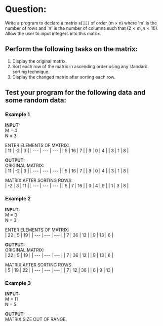 # Question:

Write a program to declare a matrix `a[][]` of order (m × n) where 'm' is the number of rows and 'n' is the number of columns such that $(2 < m, n < 10)$. Allow the user to input integers into this matrix.

## Perform the following tasks on the matrix:

1.	Display the original matrix.
2.	Sort each row of the matrix in ascending order using any standard sorting technique.
3.	Display the changed matrix after sorting each row.

## Test your program for the following data and some random data:
 
### Example 1

**INPUT:**  
M = 4  
N = 3

ENTER ELEMENTS OF MATRIX:  
| 11  | -2  | 3   |
| --- | --- | --- |
| 5   | 16  | 7   |
| 9   | 0   | 4   |
| 3   | 1   | 8   |

**OUTPUT:**  
ORIGINAL MATRIX:  
| 11  | -2  | 3   |
| --- | --- | --- |
| 5   | 16  | 7   |
| 9   | 0   | 4   |
| 3   | 1   | 8   |

MATRIX AFTER SORTING ROWS:  
| -2  | 3   | 11  |
| --- | --- | --- |
| 5   | 7   | 16  |
| 0   | 4   | 9   |
| 1   | 3   | 8   |
 
### Example 2

**INPUT:**  
M = 3  
N = 3

ENTER ELEMENTS OF MATRIX:  
| 22  | 5   | 19  |
| --- | --- | --- |
| 7   | 36  | 12  |
| 9   | 13  | 6   |

**OUTPUT:**  
ORIGINAL MATRIX:  
| 22  | 5   | 19  |
| --- | --- | --- |
| 7   | 36  | 12  |
| 9   | 13  | 6   |


MATRIX AFTER SORTING ROWS:  
| 5   | 19  | 22  |
| --- | --- | --- |
| 7   | 12  | 36  |
| 6   | 9   | 13  |

### Example 3

**INPUT:**  
M = 11  
N = 5

**OUTPUT:**  
MATRIX SIZE OUT OF RANGE.
